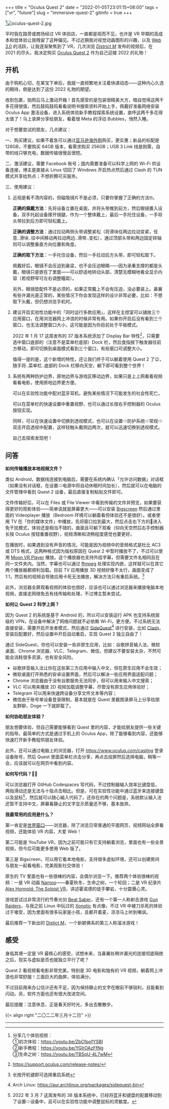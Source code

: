 +++
title = "Oculus Quest 2"
date = "2022-01-05T23:01:15+08:00"
tags = ["vr", "future"]
slug = "immersive-quest-2"
gitinfo = true
+++

[^1]![oculus-quest-2.jpg](/images/oculus-quest-2.jpg)

平时我在路旁或商场经过 VR 体验店，一直都是视而不见，也许是 VR 早期的高成本和低体验让我残留了这种偏见。不过近期我对视觉动画图形的兴趣，以及 [Web 3.0](/tech/using-3d-avatar-in-the-web/) 的活跃，让我逐渐聚焦到了 VR，几次浏览 [_District M_](https://twitter.com/districtmVR) 发布的视频后，在 2021 的尽头，我决定购买 [Oculus Quest 2](https://www.oculus.com/quest-2/) 作为自己迎接 2022 的礼物！

## 开机

由于购机心切，在某宝下单后，我就一直频繁地关注着快递动态——这种内心久违的期待，倒是达到了这份 2022 礼物的期望。

收到包裹，拍照后马上激动开箱！首先感受的是包装很精美大方，暗自觉得这两千多花得很值，然后鼓捣鼓捣看看说明书搜索资料开始上手，佩戴好准备网络安装 Oculus App 激活设备，进入系统体验新手教程探索系统设置，直呼这两千多花得太值了！马上录屏分享给朋友，看着很 Meta 的浮动 Bubbles，悄然入睡。

对于想要尝试的朋友，几点建议：

一、购买建议，如果不着急可以通过[亚马逊海外购](https://www.amazon.cn/dp/B09B9F7439/)购买，更实惠；新品的标配是 128GB，不要购买 64GB 版本，看需求购买 256GB；USB 3 Link 线是刚需，自带的线只够充电，数据传输很慢且很短。

二、激活建议，需要 Facebook 账号；国内需要准备可以科学上网的 Wi-Fi 供设备连接，博主是直接从 Linux 切回了 Windows 开启热点然后通过 Clash 的 TUN 模式共享给热点；不想折腾可买服务。

三、使用建议：

1. 近视是看不清内容的，但磁吸镜片不是必须，只要你掌握了正确的方法🤓。

   **正确的佩戴方法**：先将设备立置在桌面，并将头带推到前方，然后眼镜置入设备，双手托起设备撑开镜腿，作为一个整体戴上，最后一手托住设备，一手将头带拉到后方即可轻松戴上。
   
   **正确的调整方法**：通过拉动两侧头带调整紧松（将滑块往两边拉动变紧，任意..滑块..往中间移动再拉动两边..滑带..变松），通过顶部头带和两边固定转轴则可以调整垂直方向位置和角度。
   
   **正确的取下方法**：一手托住设备，然后一手拉动后方头带，即可轻松取下。
   
   佩戴好后，眼镜不会压迫到鼻梁，也不会压迫眼睛——因为承重支撑的都是头戴，眼镜只是嵌在了里面——可以舒适地转动头部，清楚无模糊地看全显示内容（若视野窄可左右调整瞳距）。
   
   另外，眼镜垫配件不是必须的，如果正常戴上不会有压迫，没必要装上。鼻翼有些许漏光是正常的，某些情况下你会发现这样的设计非常必要，比如：不想取下头戴，但仍想浏览手机时。

2. 建议开启实验性功能中的「同时运行多款应用」，这样在主控室可以铺放三个应用窗口，在用浏览器网上冲浪的时候非常有用。如果你开启后没有看到三个窗口，也无法调整窗口大小，这可能是因为你目前处于平板模式。

   2022 年 1 月 17 这周发布的 37 版本系统添加了 Display Bar 特性[^2]，只需要选中窗口底部的（注意不是菜单栏底部）Dock 栏，然后食指按下触发器往前方移动，即可切换到桌面模式看到三个窗口，有些窗口可调整大小。
   
   值得一提的是，这个新增的特性，还让我们终于可以躺着使用 Quest 2 了😉，随手将..菜单栏..底部的 Dock 栏移向天空，躺下即可看到整个世界！

3. 系统有两种防护边界，原地边界与游戏区移动边界，如果只是上上网看看视频看看电影，使用原地边界更方便。

   可以在实验性功能中配对蓝牙耳机，避免某些情况下可能发生的社会性死亡。
   
   可以在菜单栏的快速设置中重置视野，也可以通过长按右手控制器的 Oculus 按钮实现。
   
   同样，可以在快速设置中切换到透视模式，也可以在设置⇨防护系统⇨常规⇨双击开启透视中配置，这样轻触头戴侧边两次，就可以迅速切换到透视模式。
   
   自己去探索发现吧！

## 问答

**如何传输播放本地视频文件？**

类似 Android，数据线连接到电脑后，需要在系统内确认「允许访问数据」对话框（如果没有对话框，在设置⇨电源中将自动休眠时间加长），然后就可以在电脑的文件管理中看到 Quest 2 设备，最后直接复制粘贴文件即可。

文件传输好后，可以在 Files 或 File Viewer 中看到传输的文件并预览，如果要获得更好的观影体验——简单说就是屏幕更大——可以安装 [Bigscreen](https://www.oculus.com/experiences/quest/2497738113633933/) 然后通过里面的 Videoplayer 播放（Bedroom 环境可以躺着看但体验还不是很好）。或者使用 TV 在「你的媒体文件」中播放，先将窗口拉到最大，然后点击右下方的🌙进入免干扰模式，体验还是相当不错的，曲面且可躺下观看（仰向天空然后右手控制器长按 Oculus 按钮重置视野），视频清晰和流畅程度感觉也要更好。

在播放时，如果遇到没有声音的情况，可能是因为视频中的音频格式是杜比 AC3 或 DTS 格式，这两种格式因为版权原因在 Quest 2 中暂时播放不了，不过可以使用 [Moon VR Player](https://www.oculus.com/experiences/quest/4304774742883035) 播放。这个播放器也支持外挂字幕，但需要文件名相同且在同一文件夹内。当然，字幕也可以通过 [ffmpeg](https://stackoverflow.com/a/24294206) 处理实现内嵌，这样就可以在其它两个播放器都顺利加载。目前 TV 应用播放 3D 视频好像不太行，画面变成了 1:1，然后有的视频会导致应用卡死无法播放，解决方法只有重启系统。[^3]

此外，浏览器全屏观看视频的体验也很好，应该也可以通过浏览器来播放电脑本地视频，直接走网络免去有线传输和处理，不过博主暂未尝试。

**如何让 Quest 2 科学上网？**

因为 Quest 2 的系统是基于 Android 的，所以可以安装运行 APK 也支持系统层级的 VPN，在设备中解决了网络问题就不必依赖 Wi-Fi，更方便。不过系统无法直接安装，需要开启开发者模式，然后通过 [SideQuest](https://sidequestvr.com/)[^4] 进行安装，比如 [Clash](https://github.com/Kr328/ClashForAndroid/releases)，安装后配置好，然后设置中开启自动重启，实现 Quest 2 独立自由了！

通过 SideQuest，你也可以安装一些非原生应用，比如：谷歌拼音输入法、微软桌面、Chrome 浏览器、VLC、Telegram、微信，但建议不要安装太杂，不然可能会消耗很多资源，也有安全风险。

- 谷歌拼音输入法让你在这些第三方应用中输入中文，但在原生应用不会生效；
- 微软桌面打开熟悉的安卓设置界面，然后可以解决一些应用界面适配问题；
- Chrome 浏览器由于没有谷歌服务无法同步，但可以用来输入中文搜索；
- VLC 可以用来播放 2D 视频加载调整字幕，尽管没有原生应用体验好；
- Telegram 可以用来快速跨设备分享文件文本等内容；
- 微信由于账号单设备登录限制，基本就是在 Quest 里截图录屏马上分享给朋友群聊，Doge 一下就卸载了。

**如何协助朋友体验？**

朋友想要体验，但自己需要能够看到 Quest 里的内容，才能给朋友提供一些关键的指导。最简单的方式是通过手机上的 Oculus App，除了能够看到内容，还能够快速打开新手教程供朋友体验。

此外，还可以通过电脑上的浏览器，打开 https://www.oculus.com/casting 登录设备账号，然后 Quest 里面菜单栏点击分享，再点击投屏然后选择电脑，稍等一会，应该就可以在网页中看到内容。

**如何写代码？👨‍💻**

可以浏览器打开 GitHub Codespaces 写代码，不过控制器输入效率比键盘低，两指滑动还是无法与十指点击相比。但是，可在实验性功能中通过蓝牙来连接键盘以及鼠标[^5]，然后就可以随心输入代码了。还存在的两个问题是，系统默认输入法还暂不支持中文，屏幕看静止的文字显示质量还不够，基本放弃。

**我最常用的应用是什么？**

第一肯定是[世界窗口](/tech/tiktok/)——浏览器，除了浏览日常普通的平面网页，视频网站全屏看视频，还能体验 VR 内容，大爱 Web！

第二可能是 YouTube VR，因为之前可能只有它支持躺着浏览，里面也有一些全景视频，但今后可能更多使用 Web 版了。

第三是 Bigscreen，可以用它看本地电影，支持很多虚拟环境，还可以创建房间与朋友一起看电影，完美观影社交体验！

原生的 TV 里面也有一些很棒的内容，会偶尔浏览一下。推荐两个体验很棒的视频：一是 VR 动画 [Namoo](https://www.oculus.com/experiences/media/227106667628368/393597009229472/)——春夏秋冬，生命之树，一个轮回；二是 VR 纪录片 [Alex Honnold: The Soloist VR](https://www.oculus.com/experiences/media/471583781115150/)，讲述霍诺德的徒手攀岩，十分震慑心灵。

游戏尝试过非常流行的节奏光剑 [Beat Saber](https://www.oculus.com/experiences/quest/1758986534231171)，还有一个第一人称射击游戏 [Gun Raiders](https://www.oculus.com/experiences/quest/3982869578392875)，与我之前 Linux 中玩过的 [Xonotic](/tech/hello-arch-linux/#原生) 有点像，不过 VR 中被刀杀死的体验过于难受，因为里面有很多玩家是小孩，且都开着麦，凉凉马上听到嘲讽。

最后推荐一下新出的 [Distict M](https://www.oculus.com/experiences/quest/3999549193446143/)，一个新颖佛系的第三人称溜冰游戏！

## 感受

身临其境一定是 VR 最核心的感受，试想未来，当鼻翼处稍许漏光的连接彻底隔绝之后，现实与虚拟是否也就独立平行了呢？

Quest 2 看视频看电影非常完美，特别是 3D 电影和独有的 VR 视频，躺着网上冲浪也非常舒服！三面巨大的曲屏，体验满分。

不过目前用来办公估计还有不足，因为保持静止的文字在眼前不够锐利，且能看到闪动。另，软件方面也还有很大改进空间。

最后提醒：注意休息，正是春天好时光，多出去散散步。

{{< align right "二〇二二年三月十二日" >}}

---

[^1]: 分享几个体验视频：  
①初次体验：<https://youtu.be/ZbCfpofYSBI>  
②新手教程：<https://youtu.be/YGlrOAzFfNg>  
③生命之树：<https://youtu.be/TBSqU-4L7wM>
[^2]: https://support.oculus.com/release-notes/
[^3]: 长按开机键即可选择重启系统
[^4]: Arch Linux: https://aur.archlinux.org/packages/sidequest-bin
[^5]: 2022 年 3 月 7 这周发布的 38 版本系统中，已经将蓝牙和键盘的配置移动到了设置⇨设备中，且可以在实验性功能中调整鼠标的灵敏度。
